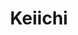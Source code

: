 ---
layout: place
title: "Keiichi"
permalink: /texas/denton/keiichi.html
stateAbbr: TX
stateName: Texas
cityName: Denton
place_id: ChIJs2j7dYnKTYYRyjbGeH0EOTk
photos:
  - name: >-
      places/ChIJs2j7dYnKTYYRyjbGeH0EOTk/photos/AeeoHcL5T42-yamjinIUBos1fYVaJ8ZAwjqiuITXtmohv0cLN5_3GSwcknxnTRqi94BlFsEzrRIZJL1j9SLuCx-YcSIkSosjV0StR95XHMCd4DUTHDF4-NGkg-SKgqX5cialc2_CZYjNgbxLlGXm7QGg8fwoOkDdlbwXwB-znFs8qOLaIPVAhEXWRfA4QMjbCeFF4vZ6qO-hDlR4DQFLdz6FAbLooP84Sa8cYdMYFR0F7L7ElllpdEfAfSMAkHV56fFk2AT1S3Fu2dMrGoyFkXhNrkh1QCD6v9SZw6sP11nUDed-LuIJ5cAzUWwyBkdu3koE2oHG-102ni9TvPEq2eaPabt_hTWKhrqkaqbK0WYyB5FH-BklyzczpjnkKfifwQReXWcqB1KI8xbqOBblEFkbKq06ZNohZ8HGGLUeFgabFbA4eA
    widthPx: 4032
    heightPx: 1960
    authorAttributions:
      - displayName: Brad Cooper
        uri: https://maps.google.com/maps/contrib/112030337503083978087
        photoUri: >-
          https://lh3.googleusercontent.com/a/ACg8ocKqmBcoPdSuadD0oOL8IlKCmJZjDc7g4Djf0UGYeNWvb3IFHg=s100-p-k-no-mo
    flagContentUri: >-
      https://www.google.com/local/imagery/report/?cb_client=maps_api_places.places_api&image_key=!1e10!2sCIHM0ogKEICAgID4ia7CcA&hl=en-US
    googleMapsUri: >-
      https://www.google.com/maps/place//data=!3m4!1e2!3m2!1sCIHM0ogKEICAgID4ia7CcA!2e10!4m2!3m1!1s0x864dca8975fb68b3:0x3939047d78c636ca
  - name: >-
      places/ChIJs2j7dYnKTYYRyjbGeH0EOTk/photos/AeeoHcJDbGD7HoEbjXsS_mY0djVDHVNDJmDuNi4nfuFXBeeDvR_AeQqIF9rCJgCFn6Jl0Sku4kdkaD_Yo9g2sLQE-RJBVeDw6OGzGrZrGoRdDyUQ8GS0r190LsHzBUUoabNuV_b27hyIrj2p0wm3Z7caWYD_H2cTVPBGQREI7XsHyl-W_VsqNqyOiPxwlJqGIBW-uZiplTMA4EFmULurnkNR951_c2xMjZ4Gm4ldnXjxa0e8UZA2Kc1Mga8rTs9AHR93vIgbnTtjOo0o0cIQIU5l5IwCpd5aa_V5vSUpycJvs_To_NGYK3S0SvOlJdgsmpL2J0l0P2TI3zhz3E4vExb6ykpbFakqZkxQmAJrXd5lqYwbaEnp5icVVfyMvn8TvH7EZGh42ms6AmzgwmwP0TrF_KEVI9FD8AMJ4szkH9knvM_lbw
    widthPx: 4800
    heightPx: 3600
    authorAttributions:
      - displayName: John Latvatalo
        uri: https://maps.google.com/maps/contrib/108722393533703669971
        photoUri: >-
          https://lh3.googleusercontent.com/a-/ALV-UjWs5Kv9YSmX4B8mv2AkRQJR2ozI2aRLa0rVHYOQNEw6rP-TblxvvQ=s100-p-k-no-mo
    flagContentUri: >-
      https://www.google.com/local/imagery/report/?cb_client=maps_api_places.places_api&image_key=!1e10!2sCIHM0ogKEICAgICCufO1TA&hl=en-US
    googleMapsUri: >-
      https://www.google.com/maps/place//data=!3m4!1e2!3m2!1sCIHM0ogKEICAgICCufO1TA!2e10!4m2!3m1!1s0x864dca8975fb68b3:0x3939047d78c636ca
  - name: >-
      places/ChIJs2j7dYnKTYYRyjbGeH0EOTk/photos/AeeoHcIpNpFf2goaJrVCAHAxDBl6mxXzGSAN6ZHFZfoX96A9cKVGwBLUevDQLvD7LIo2RAR98dSfGUhwh-XVCywst68h_IVHlhmZJzPOfuf0PhGkRExu8e9oE-BY74qLngG3DuZjBpr6RRWA1F4ihUUUI2kaqWmmVtPj4kJA1_CTE6xxWtKYZ8r82-4Y_7NvQnsu7dA4gP6AUF7FU5e_6eTCZE5exIon25dBY9gM1WiVyuAPPCrrSO0zFSB-FUDQCX-2QzaEM6hnr0YEmPhtdWEjKWyv2fJ5LfgfNWU6DrhB39BpW1R1nAKhrFGDNo-ltgBlKn9ZDy8wJc7ObL5rGGyDvu3RIy0sVHsN3iHNq4i4-IvxSQZHwl5TV-xhbP3AKcY6RTqak0brrXlpJXeH5HrqXgIXYmW8vvgIgbG3ueJT0-h7OA
    widthPx: 3024
    heightPx: 4032
    authorAttributions:
      - displayName: Randy L Ray
        uri: https://maps.google.com/maps/contrib/110003829932653795790
        photoUri: >-
          https://lh3.googleusercontent.com/a-/ALV-UjUzaxtENiRh_7JEFiiMD8CN_nzPzTxd2fMsIJyuzBEG-uRAfVleYw=s100-p-k-no-mo
    flagContentUri: >-
      https://www.google.com/local/imagery/report/?cb_client=maps_api_places.places_api&image_key=!1e10!2sCIHM0ogKEICAgIDp4oD7Cg&hl=en-US
    googleMapsUri: >-
      https://www.google.com/maps/place//data=!3m4!1e2!3m2!1sCIHM0ogKEICAgIDp4oD7Cg!2e10!4m2!3m1!1s0x864dca8975fb68b3:0x3939047d78c636ca
  - name: >-
      places/ChIJs2j7dYnKTYYRyjbGeH0EOTk/photos/AeeoHcICQnLuRmfohL5NjSSgf3AkPYc6A7lNCT-aBnBz4yvFDhNP4gwgQtHipd9T1Vr-PjPVNVuPdsbuGXFilVGMdTvHp1laDNtAY8t5r83oLkgIWG65ZaQEsI-vewXLVpeXD0GeDp_2byIwXLQZYdYUvIzNMgNBTShXaOUVNsPQNj1n2F9-dTU2ijhZL9EMCrmlsWeolzsPal5EeGMA2Y1Y-XEfI3rUnIXwb1Y-bz6o0wnckj1CO2MDBsC4XxQL76qnK5nswvNSPr4ozC0LDVGwV-gEn8TV4Fi30BXpzEBb1-hoYnYS6Gk2VUlWyCiA1gVy4n0MCEexUX-r5W4y9rPbLP5IpZ-EU09IXDYEJVFeXIme3JNtlbfq6VGT85nAPIsNMBXmBe1HPB-bqsumSWKFUj2zmnwG5_98BrWXH1GIrVtaFRs
    widthPx: 4800
    heightPx: 3600
    authorAttributions:
      - displayName: John Latvatalo
        uri: https://maps.google.com/maps/contrib/108722393533703669971
        photoUri: >-
          https://lh3.googleusercontent.com/a-/ALV-UjWs5Kv9YSmX4B8mv2AkRQJR2ozI2aRLa0rVHYOQNEw6rP-TblxvvQ=s100-p-k-no-mo
    flagContentUri: >-
      https://www.google.com/local/imagery/report/?cb_client=maps_api_places.places_api&image_key=!1e10!2sCIHM0ogKEICAgICy08-s8gE&hl=en-US
    googleMapsUri: >-
      https://www.google.com/maps/place//data=!3m4!1e2!3m2!1sCIHM0ogKEICAgICy08-s8gE!2e10!4m2!3m1!1s0x864dca8975fb68b3:0x3939047d78c636ca
  - name: >-
      places/ChIJs2j7dYnKTYYRyjbGeH0EOTk/photos/AeeoHcKldEVeMogamDyGcD8jPif3MJ97jK8iioITwE1qcqioYXPEycLZjgb3XPqqkwsbzL8U6gxvHI9fmZvOejSTBB5G2-JbcmXnltIxni2ami1FSPCpALsfxG7--QB-6EbhkgeS-tcIKvBN40mGCNoQmn5gFVDZKmP2uNrSnC3MqudDmbd-qzPxI_B73xmB1-WrRhqwT8yYX0K28oF0YJGY9cbEz-a1QeQYSsWndXlkUMc4DFcvTrG2ReOUHWj2QtdRYib5XS3I2W8sZgHpL63cVXnldWfWz4H4dEctbD1XWGkIRN14uGBepwDc7e_2PWJDIsylagjhQJ07IcbxhMlDQacRQm9M_37xo6kMMBqiVaxoX8SxnxMLRYKOB1WOr8sDKksM1TqnNcdTn7W5_BYCQkUDHMh66Q0buCeDhGm4pectZw
    widthPx: 3024
    heightPx: 4032
    authorAttributions:
      - displayName: Kristine
        uri: https://maps.google.com/maps/contrib/114152210198844876999
        photoUri: >-
          https://lh3.googleusercontent.com/a/ACg8ocL1pC7fBeVbewcKSxtDMR-EVe9z7gOxPcYp8wbARCK1gb3IzA=s100-p-k-no-mo
    flagContentUri: >-
      https://www.google.com/local/imagery/report/?cb_client=maps_api_places.places_api&image_key=!1e10!2sCIHM0ogKEICAgIDJ8PXCIg&hl=en-US
    googleMapsUri: >-
      https://www.google.com/maps/place//data=!3m4!1e2!3m2!1sCIHM0ogKEICAgIDJ8PXCIg!2e10!4m2!3m1!1s0x864dca8975fb68b3:0x3939047d78c636ca
  - name: >-
      places/ChIJs2j7dYnKTYYRyjbGeH0EOTk/photos/AeeoHcK6ZSvqnQXIZxcTCoD1g_8zWv-YBL5Gj8UMkDO5zwlhakMqcyuHXBB6tSNtBQ7H4JGZDFDqjb_a4j3G7i_nbHGk3FUb6pcJ66T9aIqD_YWz33yJ33IU2qj_iKG1gd99sNemX45L6hbAt9IJXuXSBYYEhU_SD8MTM7uQlq9TllSqS5yz0HMlOalFmImQiD-IthQjpNX8vripM_VX0VWO4NKfpptpHoCa7mevSv2xQAQ40jle6WzMLwjPTLXyYe-Q-mr2HcZVXo6R-fJhjpQ7o7W3bPF4XxS7lkg_wtG21BlCvgHxUI4KfSVCTQJlk8Dp27KlAisEcg1TdOT0k8N6FL1fcbS8EqY4qaPLzAFq5keGPC9upJVPE9c55vWLTeHDo6Y5Sm2R_Kep1g2lfaWejmABs1zflgPORgEI8lYfmFmx3QLF
    widthPx: 4032
    heightPx: 3024
    authorAttributions:
      - displayName: Connie Zhang
        uri: https://maps.google.com/maps/contrib/113376139867324686547
        photoUri: >-
          https://lh3.googleusercontent.com/a/ACg8ocIcXelhrPLXELHWcgIT617w6wZ9ShyGpsEJieObjuW3kLS4fQ=s100-p-k-no-mo
    flagContentUri: >-
      https://www.google.com/local/imagery/report/?cb_client=maps_api_places.places_api&image_key=!1e10!2sCIHM0ogKEICAgID6koOWiwE&hl=en-US
    googleMapsUri: >-
      https://www.google.com/maps/place//data=!3m4!1e2!3m2!1sCIHM0ogKEICAgID6koOWiwE!2e10!4m2!3m1!1s0x864dca8975fb68b3:0x3939047d78c636ca
  - name: >-
      places/ChIJs2j7dYnKTYYRyjbGeH0EOTk/photos/AeeoHcLAQ10QMWS2vlp8fRgXZR9KP6vkQFvC0LUeZzCLZV0lyg2jXUW7M-stD-NhRUi_JzsqvnX_A1g-gH5WNY0z2XynUOedY1xRwdzfU-7vvkn8nfhmXUTo53YVmj_pKTzCt_RPER1b-M4fsLfct9LwLou8KtMpYLTqSIgCxVceqw9eCEqKoGT4RaErLr_5lkoGeuArWE6GQ1tBdb50w-ZyfL_XZbd73D8IeH_jTXgrkE_6HHVxTBM6yr201-1cTE9Hnhi2Cbwu8YIZ1j9KWo5iaV6M5i5zEasg0P7XZ3wCmXgrnjacEfiDsUH-QZF5sL7pG9Eja4_MsEuYTlK3mHiwnjKD1doFLOWw1DYBootYo61Xcx6e1TEvkAXncdkotSbzkOFn_a3cPEbLHWqjcaZGY5mNqeUxcrDd850LZ2psBvIg9lmE
    widthPx: 3024
    heightPx: 4032
    authorAttributions:
      - displayName: cactus flinthead
        uri: https://maps.google.com/maps/contrib/118120048950718003824
        photoUri: >-
          https://lh3.googleusercontent.com/a-/ALV-UjU9c-3Ttpf5nF0yTBGPYBqvBV4_9uLkCe5L6gTqDOBkVJh1ZFO1=s100-p-k-no-mo
    flagContentUri: >-
      https://www.google.com/local/imagery/report/?cb_client=maps_api_places.places_api&image_key=!1e10!2sCIHM0ogKEICAgICvgMeHlQE&hl=en-US
    googleMapsUri: >-
      https://www.google.com/maps/place//data=!3m4!1e2!3m2!1sCIHM0ogKEICAgICvgMeHlQE!2e10!4m2!3m1!1s0x864dca8975fb68b3:0x3939047d78c636ca
  - name: >-
      places/ChIJs2j7dYnKTYYRyjbGeH0EOTk/photos/AeeoHcIvtnhApM5IMOJOM_XOFmhiYcVzLGrYb97hX9izJvN7Agkvc-ipti6YlpeqkZMMY8PrqrI37Ew3B7bWhi1pjiGBpxxXYYg0pooSjq28KSabdEqRou8NHMqh-NApQTgz6zw0rNGpmVy5vNFfqQmX_uZqhORwQjBEHLE9DV5O8ewEG2AMK9BRS1a6BNApywkpil7du1QvCpWqHsywZu7e6eIxRUyUux4_d4Jg5h0u6owryj009p4M2ZskZVGxOT2ViPUNIVNwEz1TZ65BO67o7LrARRePdnNXdq6ftiao0m8DA0W7Dutg6Lq06naNHISsMCMglbw_c73Xlbec682_kQL6qCa-TMZvntTDmq64L4m7mbLY4e-l5YO31hWVx34ID31pL_DNEmA4hSlaGZTE7yBdWUXVkfPgrD9SLM0RsnuzACrN
    widthPx: 3024
    heightPx: 4032
    authorAttributions:
      - displayName: cactus flinthead
        uri: https://maps.google.com/maps/contrib/118120048950718003824
        photoUri: >-
          https://lh3.googleusercontent.com/a-/ALV-UjU9c-3Ttpf5nF0yTBGPYBqvBV4_9uLkCe5L6gTqDOBkVJh1ZFO1=s100-p-k-no-mo
    flagContentUri: >-
      https://www.google.com/local/imagery/report/?cb_client=maps_api_places.places_api&image_key=!1e10!2sCIHM0ogKEICAgICvgMeH5QE&hl=en-US
    googleMapsUri: >-
      https://www.google.com/maps/place//data=!3m4!1e2!3m2!1sCIHM0ogKEICAgICvgMeH5QE!2e10!4m2!3m1!1s0x864dca8975fb68b3:0x3939047d78c636ca
  - name: >-
      places/ChIJs2j7dYnKTYYRyjbGeH0EOTk/photos/AeeoHcLt-P3I5yFP_XV71H7tdv921XgL536e1Mi5UagkVjtN3xzD_hxFuZS7rok8mmsU2PdpnWt_INdrRkTPrWduUiCah6LmgGiaJrf-43RO93nerbpW8_rDMV-QeSKUnX3L-5sVQVDjmlhBBcGvgv6Kw_09ciXOQT17jpAYVLMz4rSzMlg4vOxGlffg_UIcdJalPBqQue5-3Lg0YeZB-FR4iKkMIdsYxifqzf1QhmhTbcG6r9Ll6Ywwx8UjH5ezCOZOtfWfXTdYzR2lAXyR0n1mJzzWY6-P9KtwstzUKlYsk_KrBB-gT4CAu9eH1lVSdwtixx2fJvtHw1IPzKgIEcGkJeBwHteo04wEwcvvHEcwsrwTwjqVPhpDo9xSFfQXWVW_VQXh_QuWR1FtSuwxYvz8X-GqQd8WZMnMeMs7oLvPGYGn2g
    widthPx: 4800
    heightPx: 3600
    authorAttributions:
      - displayName: John Latvatalo
        uri: https://maps.google.com/maps/contrib/108722393533703669971
        photoUri: >-
          https://lh3.googleusercontent.com/a-/ALV-UjWs5Kv9YSmX4B8mv2AkRQJR2ozI2aRLa0rVHYOQNEw6rP-TblxvvQ=s100-p-k-no-mo
    flagContentUri: >-
      https://www.google.com/local/imagery/report/?cb_client=maps_api_places.places_api&image_key=!1e10!2sCIHM0ogKEICAgICCufO1LA&hl=en-US
    googleMapsUri: >-
      https://www.google.com/maps/place//data=!3m4!1e2!3m2!1sCIHM0ogKEICAgICCufO1LA!2e10!4m2!3m1!1s0x864dca8975fb68b3:0x3939047d78c636ca
  - name: >-
      places/ChIJs2j7dYnKTYYRyjbGeH0EOTk/photos/AeeoHcJncyfLWiQMG2rk_BLRltBDXnETjJSAdBezx-bISmO63yXhzHYokTdSktLTSY1TMKthuj3mu_enbsNdLHWVShLAB0kqXwQ4GQ68Q4CAn570e3MopZO0PdTNXdMYrsULZbg_LWTsa-RdJJid0DneYJ88fXAerFsh0IzAyVm880jhFmzZYX2mzjAuBbnB4tQiaAEYfyd4RuEr97uHH5JKcsB0WYeNZhifwLpS-jWSdTy6o85hal17A54BWq5HGTKvLaYi8CGjxNsH4jQ5IwJNZJWYs20BGgva-CwhRZEOffFjUM2dmoItovSoeIVICJCB8t9h1ytp4thLTYt14x_XVM-nXeLd87AzlIQtS6PL39qYDOzee45hcb3COVhACU-UkuURB21mwGOCS9c_KGZJx6B7vzmxgXvWER8RyiVjsevpuA
    widthPx: 3024
    heightPx: 4032
    authorAttributions:
      - displayName: Randy L Ray
        uri: https://maps.google.com/maps/contrib/110003829932653795790
        photoUri: >-
          https://lh3.googleusercontent.com/a-/ALV-UjUzaxtENiRh_7JEFiiMD8CN_nzPzTxd2fMsIJyuzBEG-uRAfVleYw=s100-p-k-no-mo
    flagContentUri: >-
      https://www.google.com/local/imagery/report/?cb_client=maps_api_places.places_api&image_key=!1e10!2sCIHM0ogKEICAgIDp4oD7cg&hl=en-US
    googleMapsUri: >-
      https://www.google.com/maps/place//data=!3m4!1e2!3m2!1sCIHM0ogKEICAgIDp4oD7cg!2e10!4m2!3m1!1s0x864dca8975fb68b3:0x3939047d78c636ca
address: 500 N Elm St, Denton, TX 76201, USA
street: 500 N Elm St
city: Denton
state: TX
zip: '76201'
country: USA
neighborhood: null
latitude: '33.218410'
longitude: '-97.133351'
accessibility_options:
  wheelchairAccessibleParking: true
  wheelchairAccessibleEntrance: true
  wheelchairAccessibleRestroom: true
  wheelchairAccessibleSeating: true
business_status: OPERATIONAL
name: Keiichi
google_maps_links:
  directionsUri: >-
    https://www.google.com/maps/dir//''/data=!4m7!4m6!1m1!4e2!1m2!1m1!1s0x864dca8975fb68b3:0x3939047d78c636ca!3e0
  placeUri: https://maps.google.com/?cid=4123331870778078922
  writeAReviewUri: >-
    https://www.google.com/maps/place//data=!4m3!3m2!1s0x864dca8975fb68b3:0x3939047d78c636ca!12e1
  reviewsUri: >-
    https://www.google.com/maps/place//data=!4m4!3m3!1s0x864dca8975fb68b3:0x3939047d78c636ca!9m1!1b1
  photosUri: >-
    https://www.google.com/maps/place//data=!4m3!3m2!1s0x864dca8975fb68b3:0x3939047d78c636ca!10e5
primary_type: Sushi Restaurant
opening_hours:
  regular: null
  current: null
secondary_opening_hours:
  regular:
    weekdayDescriptions: null
    type: null
  current:
    weekdayDescriptions: null
    type: null
phone: (940) 230-3410
price_level: PRICE_LEVEL_MODERATE
price_range: $100 &ndash; & up
rating: '4.8'
rating_count: 224
website: null
description: null
reviews: null
parking_options: null
payment_options: null
allow_dogs: null
curbside_pickup: null
delivery: null
dine_in: null
good_for_children: null
good_for_groups: null
good_for_sports: null
live_music: null
menu_for_children: null
outdoor_seating: null
reservable: null
restroom: null
serves_beer: null
serves_breakfast: null
serves_brunch: null
serves_cocktails: null
serves_coffee: null
serves_dinner: null
serves_dessert: null
serves_lunch: null
serves_vegetarian_food: null
serves_wine: null
takeout: null

---